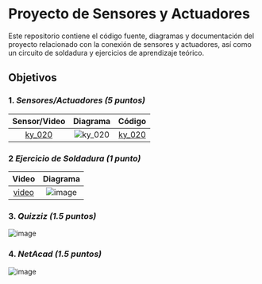 # Proyecto de Sensores y Actuadores
Este repositorio contiene el código fuente, diagramas y documentación del proyecto relacionado con la conexión de sensores y actuadores, 
así como un circuito de soldadura y ejercicios de aprendizaje teórico.

## Objetivos

### 1. *Sensores/Actuadores (5 puntos)*
| Sensor/Video | Diagrama | Código |
|:---:       |     :---:      |        :---:  |
| [ky_020](https://drive.google.com/file/d/1il12CBUcUBlA6g4-58La_Pdp2jWjJRQD/view?usp=drive_link) |  ![ky_020](https://github.com/user-attachments/assets/0e6d71f1-cd3d-4d1e-8c46-d242b452033a)|[ky_020](https://github.com/GalletitaQR/U3_IoT/blob/main/ky_020.py)|

### 2 *Ejercicio de Soldadura (1 punto)*
| Video | Diagrama |
|:---:       |     :---:      |
| [video](https://drive.google.com/file/d/1kcMVziPkRsYQSMFeLHTvjWzE0Q6Km26n/view?usp=drivesdk)|![image](https://github.com/user-attachments/assets/9619f355-cec2-49e7-a2d8-c8ace12e7b4f)|

### 3. *Quizziz (1.5 puntos)*
   ![image](https://github.com/user-attachments/assets/ed885d8b-4f22-4203-acab-9dd6be580567)

### 4. *NetAcad (1.5 puntos)*
   ![image](https://github.com/user-attachments/assets/1fad6208-c3ff-4037-99c2-07f06d7b957b)
